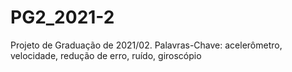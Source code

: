 # PG2_2021-2
Projeto de Graduação de 2021/02. Palavras-Chave: acelerômetro, velocidade, redução de erro, ruído, giroscópio
